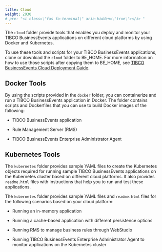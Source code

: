 ```yaml
---
title: Cloud
weight: 2030
# pre: "<i class=\"fas fa-terminal\" aria-hidden=\"true\"></i> "
---
```


The `cloud` folder provide tools that enables you deploy and monitor your TIBCO BusinessEvents applications on different cloud platforms by using Docker and Kubernetes.   

To use these tools and scripts for your TIBCO BusinessEvents applications, clone or download the `cloud` folder to BE_HOME. For more information on how to use those scripts after copying them to BE_HOME, see [TIBCO BusinessEvents Cloud Deployment Guide](https://docs.tibco.com/dyno/businessevents-enterprise/5.6.1/doc/html/GUID-EB00D602-12FD-4C4D-835D-2ECBBB32D235.html).

## Docker Tools

By using the scripts provided in the `docker` folder, you can containerize and run a TIBCO BusinessEvents application in Docker.  The folder contains scripts and Dockerfiles that you can use to build Docker images of the following:

- TIBCO BusinessEvents application

- Rule Management Server (RMS)

- TIBCO BusinessEvents Enterprise Administrator Agent

## Kubernetes Tools

The  `kubernetes` folder provides sample YAML files to create the Kubernetes objects required for running sample TIBCO BusinessEvents applications on the Kubernetes cluster based on different cloud platforms. It also provides `readme.html` files with instructions that help you to run and test these applications. 

The  `kubernetes` folder provides sample YAML files and `readme.html` files for the following scenarios based on your cloud platform:

- Running an in-memory application

- Running a cache-based application with different persistence options

- Running RMS to manage business rules through WebStudio

- Running TIBCO BusinessEvents Enterprise Administrator Agent to monitor applications on the Kubernetes cluster